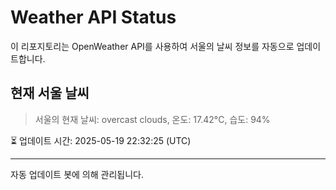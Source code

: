 
# Weather API Status

이 리포지토리는 OpenWeather API를 사용하여 서울의 날씨 정보를 자동으로 업데이트합니다.

## 현재 서울 날씨
> 서울의 현재 날씨: overcast clouds, 온도: 17.42°C, 습도: 94%

⏳ 업데이트 시간: 2025-05-19 22:32:25 (UTC)

---
자동 업데이트 봇에 의해 관리됩니다.
